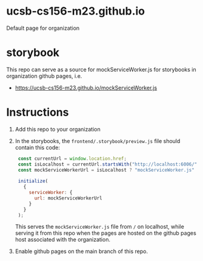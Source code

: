 # ucsb-cs156-m23.github.io
Default page for organization

# storybook

This repo can serve as a source for mockServiceWorker.js for storybooks in organization github pages, i.e.

* <https://ucsb-cs156-m23.github.io/mockServiceWorker.js>

# Instructions

1. Add this repo to your organization
2. In the storybooks, the `frontend/.storybook/preview.js` file should contain this code:
   ```js
    const currentUrl = window.location.href;
    const isLocalhost = currentUrl.startsWith("http://localhost:6006/");
    const mockServiceWorkerUrl = isLocalhost ? "mockServiceWorker.js" : "https://" + window.location.hostname + "/mockServiceWorker.js";
    
    initialize(
      {
        serviceWorker: {
          url: mockServiceWorkerUrl
        }
      }
    );
   ```

   This serves the `mockServiceWorker.js` file from `/` on localhost, while serving it from this repo
   when the pages are hosted on the github pages host associated with the organization.
3. Enable github pages on the main branch of this repo.

